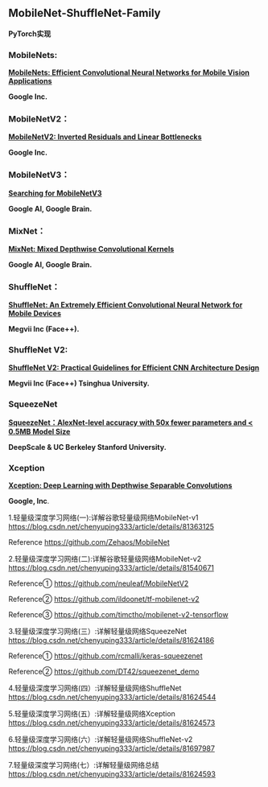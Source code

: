 ## MobileNet-ShuffleNet-Family

 **PyTorch实现**

### MobileNets:

[**MobileNets: Efficient Convolutional Neural Networks for Mobile Vision Applications**](https://arxiv.org/pdf/1704.04861.pdf)

**Google Inc.** 

### MobileNetV2：

[**MobileNetV2: Inverted Residuals and Linear Bottlenecks**](https://arxiv.org/pdf/1801.04381.pdf)

**Google Inc.**

### MobileNetV3：

[**Searching for MobileNetV3**](https://arxiv.org/pdf/1905.02244.pdf)

**Google AI, Google Brain.** 

### MixNet：

[**MixNet: Mixed Depthwise Convolutional Kernels**](https://arxiv.org/pdf/1907.09595.pdf)

**Google AI, Google Brain.**




### ShuffleNet：

[**ShuffleNet: An Extremely Efficient Convolutional Neural Network for Mobile Devices**](https://arxiv.org/pdf/1707.01083.pdf) 

**Megvii Inc (Face++).**

### ShuffleNet V2:

[**ShuffleNet V2: Practical Guidelines for Efficient CNN Architecture Design**](https://arxiv.org/pdf/1807.11164.pdf)

**Megvii Inc (Face++) Tsinghua University.**



### SqueezeNet

[**SqueezeNet：AlexNet-level accuracy with 50x fewer parameters and < 0.5MB Model Size** ](http://arxiv.org/pdf/1602.07360.pdf)

**DeepScale & UC Berkeley Stanford University.** 



### Xception

[**Xception: Deep Learning with Depthwise Separable Convolutions**](https://arxiv.org/pdf/1610.02357.pdf) 

**Google, Inc**.



1.轻量级深度学习网络(一):详解谷歌轻量级网络MobileNet-v1    https://blog.csdn.net/chenyuping333/article/details/81363125

Reference      https://github.com/Zehaos/MobileNet

2.轻量级深度学习网络(二):详解谷歌轻量级网络MobileNet-v2    https://blog.csdn.net/chenyuping333/article/details/81540671

Reference①   https://github.com/neuleaf/MobileNetV2

Reference②   https://github.com/ildoonet/tf-mobilenet-v2

Reference③   https://github.com/timctho/mobilenet-v2-tensorflow

3.轻量级深度学习网络(三）:详解轻量级网络SqueezeNet         https://blog.csdn.net/chenyuping333/article/details/81624186

Reference①   https://github.com/rcmalli/keras-squeezenet

Reference②   https://github.com/DT42/squeezenet_demo

4.轻量级深度学习网络(四）:详解轻量级网络ShuffleNet         https://blog.csdn.net/chenyuping333/article/details/81624544

5.轻量级深度学习网络(五）:详解轻量级网络Xception           https://blog.csdn.net/chenyuping333/article/details/81624573

6.轻量级深度学习网络(六）:详解轻量级网络ShuffleNet-v2      https://blog.csdn.net/chenyuping333/article/details/81697987

7.轻量级深度学习网络(七）:详解轻量级网络总结               https://blog.csdn.net/chenyuping333/article/details/81624593

